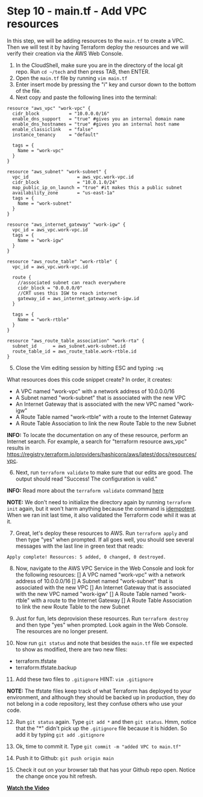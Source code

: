 # Step 10 - main.tf - Add VPC resources

In this step, we will be adding resources to the `main.tf` to create a VPC. Then
we will test it by having Terraform deploy the resources and we will verify their
creation via the AWS Web Console.

1. In the CloudShell, make sure you are in the directory of the local git repo. Run
`cd ~/tech` and then press TAB, then ENTER.
2. Open the `main.tf` file by running `vim main.tf`
3. Enter insert mode by pressing the "i" key and cursor down to the bottom of the file.
4. Next copy and paste the following lines into the terminal:

```
resource "aws_vpc" "work-vpc" {
  cidr_block           = "10.0.0.0/16"
  enable_dns_support   = "true" #gives you an internal domain name
  enable_dns_hostnames = "true" #gives you an internal host name
  enable_classiclink   = "false"
  instance_tenancy     = "default"

  tags = {
    Name = "work-vpc"
  }
}

resource "aws_subnet" "work-subnet" {
  vpc_id                  = aws_vpc.work-vpc.id
  cidr_block              = "10.0.1.0/24"
  map_public_ip_on_launch = "true" #it makes this a public subnet
  availability_zone       = "us-east-1a"
  tags = {
    Name = "work-subnet"
  }
}

resource "aws_internet_gateway" "work-igw" {
  vpc_id = aws_vpc.work-vpc.id
  tags = {
    Name = "work-igw"
  }
}

resource "aws_route_table" "work-rtble" {
  vpc_id = aws_vpc.work-vpc.id

  route {
    //associated subnet can reach everywhere
    cidr_block = "0.0.0.0/0"
    //CRT uses this IGW to reach internet
    gateway_id = aws_internet_gateway.work-igw.id
  }

  tags = {
    Name = "work-rtble"
  }
}

resource "aws_route_table_association" "work-rta" {
  subnet_id      = aws_subnet.work-subnet.id
  route_table_id = aws_route_table.work-rtble.id
}

```

5. Close the Vim editing session by hitting ESC and typing `:wq`

What resources does this code snippet create? In order, it creates:
* A VPC named "work-vpc" with a network address of 10.0.0.0/16
* A Subnet named "work-subnet" that is associated with the new VPC
* An Internet Gateway that is associated with the new VPC named "work-igw"
* A Route Table named "work-rtble" with a route to the Internet Gateway
* A Route Table Association to link the new Route Table to the new Subnet

**INFO:** To locate the documentation on any of these resource, perform an Internet
search. For example, a search for "terraform resource aws_vpc" results in
https://registry.terraform.io/providers/hashicorp/aws/latest/docs/resources/vpc.

6. Next, run `terraform validate` to make sure that our edits are good. The output
should read "Success! The configuration is valid."

**INFO:** Read more about the `terraform validate` command
[here](https://www.terraform.io/docs/cli/commands/validate.html)

**NOTE:** We don't need to initialize the directory again by running `terraform init`
again, but it won't harm anything because the command is
[idempotent](https://stackoverflow.com/questions/1077412/what-is-an-idempotent-operation).
When we ran init last time, it also validated the Terraform code whil it was at it.

7. Great, let's deploy these resources to AWS. Run `terraform apply` and then type
"yes" when prompted. If all goes well, you should see several messages with the last
line in green text that reads:
```
Apply complete! Resources: 5 added, 0 changed, 0 destroyed.
```

8. Now, navigate to the AWS VPC Service in the Web Console and look for the
following resources:
[] A VPC named "work-vpc" with a network address of 10.0.0.0/16
[] A Subnet named "work-subnet" that is associated with the new VPC
[] An Internet Gateway that is associated with the new VPC named "work-igw"
[] A Route Table named "work-rtble" with a route to the Internet Gateway
[] A Route Table Association to link the new Route Table to the new Subnet

9. Just for fun, lets deprovision these resources. Run `terraform destroy` and
then type "yes" when prompted. Look again in the Web Console. The resources are
no longer present.

10. Now run `git status` and note that besides the `main.tf` file we expected to
show as modified, there are two new files:
* terraform.tfstate
* terraform.tfstate.backup

11. Add these two files to `.gitignore`   HINT: `vim .gitignore`

**NOTE:** The tfstate files keep track of what Terraform has deployed to _your_
environment, and although they should be backed up in production, they do not
belong in a code repository, lest they confuse others who use your code.

12. Run `git status` again. Type `git add *` and then `git status`. Hmm, notice
that the "*" didn't pick up the `.gitignore` file because it is hidden. So add it
by typing `git add .gitignore`

13. Ok, time to commit it. Type `git commit -m "added VPC to main.tf"`

14. Push it to Github: `git push origin main`

15. Check it out on your browser tab that has your Github repo open. Notice the
change once you hit refresh.

**[Watch the Video](hhttps://youtu.be/e_SpOR4az2M)**
